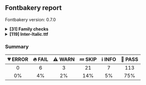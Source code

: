 ## Fontbakery report

Fontbakery version: 0.7.0

<details>
<summary><b>[31] Family checks</b></summary>
<details>
<summary>🔥 <b>FAIL:</b> Font designer field in METADATA.pb must not be 'unknown'.</summary>

* [com.google.fonts/check/metadata/unknown_designer](https://github.com/googlefonts/fontbakery/search?q=com.google.fonts/check/metadata/unknown_designer)
* 🔥 **FAIL** Font designer field is 'UNKNOWN'.

</details>
<details>
<summary>ℹ <b>INFO:</b> Do we have the latest version of FontBakery installed?</summary>

* [com.google.fonts/check/fontbakery_version](https://github.com/googlefonts/fontbakery/search?q=com.google.fonts/check/fontbakery_version)
* ℹ **INFO** fontbakery (0.7.0)  - Well designed Font QA tool, written in Python 3
  INSTALLED: 0.7.0 (latest)

* 🍞 **PASS** Font Bakery is up-to-date

</details>
<details>
<summary>🍞 <b>PASS:</b> Does DESCRIPTION file contain broken links?</summary>

* [com.google.fonts/check/description/broken_links](https://github.com/googlefonts/fontbakery/search?q=com.google.fonts/check/description/broken_links)
* 🍞 **PASS** All links in the DESCRIPTION file look good!

</details>
<details>
<summary>🍞 <b>PASS:</b> Is this a proper HTML snippet?</summary>

* [com.google.fonts/check/description/valid_html](https://github.com/googlefonts/fontbakery/search?q=com.google.fonts/check/description/valid_html)
* 🍞 **PASS** ./DESCRIPTION.en_us.html is a propper HTML file.

</details>
<details>
<summary>🍞 <b>PASS:</b> DESCRIPTION.en_us.html must have more than 200 bytes.</summary>

* [com.google.fonts/check/description/min_length](https://github.com/googlefonts/fontbakery/search?q=com.google.fonts/check/description/min_length)
* 🍞 **PASS** DESCRIPTION.en_us.html is larger than 200 bytes.

</details>
<details>
<summary>🍞 <b>PASS:</b> DESCRIPTION.en_us.html must have less than 1000 bytes.</summary>

* [com.google.fonts/check/description/max_length](https://github.com/googlefonts/fontbakery/search?q=com.google.fonts/check/description/max_length)
* 🍞 **PASS** DESCRIPTION.en_us.html is smaller than 1000 bytes.

</details>
<details>
<summary>🍞 <b>PASS:</b> Check METADATA.pb parse correctly. </summary>

* [com.google.fonts/check/metadata/parses](https://github.com/googlefonts/fontbakery/search?q=com.google.fonts/check/metadata/parses)
* 🍞 **PASS** METADATA.pb parsed successfuly.

</details>
<details>
<summary>🍞 <b>PASS:</b> Fonts have equal glyph names?</summary>

* [com.google.fonts/check/family/equal_glyph_names](https://github.com/googlefonts/fontbakery/search?q=com.google.fonts/check/family/equal_glyph_names)
* 🍞 **PASS** All font files have identical glyph names.

</details>
<details>
<summary>🍞 <b>PASS:</b> Check font has a license.</summary>

* [com.google.fonts/check/family/has_license](https://github.com/googlefonts/fontbakery/search?q=com.google.fonts/check/family/has_license)
* 🍞 **PASS** Found license at './OFL.txt'

</details>
<details>
<summary>🍞 <b>PASS:</b> METADATA.pb: check if fonts field only has unique "full_name" values.</summary>

* [com.google.fonts/check/metadata/unique_full_name_values](https://github.com/googlefonts/fontbakery/search?q=com.google.fonts/check/metadata/unique_full_name_values)
* 🍞 **PASS** METADATA.pb "fonts" field only has unique "full_name" values.

</details>
<details>
<summary>🍞 <b>PASS:</b> METADATA.pb: check if fonts field only contains unique style:weight pairs.</summary>

* [com.google.fonts/check/metadata/unique_weight_style_pairs](https://github.com/googlefonts/fontbakery/search?q=com.google.fonts/check/metadata/unique_weight_style_pairs)
* 🍞 **PASS** METADATA.pb "fonts" field only has unique style:weight pairs.

</details>
<details>
<summary>🍞 <b>PASS:</b> METADATA.pb license is "APACHE2", "UFL" or "OFL"?</summary>

* [com.google.fonts/check/metadata/license](https://github.com/googlefonts/fontbakery/search?q=com.google.fonts/check/metadata/license)
* 🍞 **PASS** Font license is declared in METADATA.pb as "OFL"

</details>
<details>
<summary>🍞 <b>PASS:</b> METADATA.pb should contain at least "menu" and "latin" subsets.</summary>

* [com.google.fonts/check/metadata/menu_and_latin](https://github.com/googlefonts/fontbakery/search?q=com.google.fonts/check/metadata/menu_and_latin)
* 🍞 **PASS** METADATA.pb contains "menu" and "latin" subsets.

</details>
<details>
<summary>🍞 <b>PASS:</b> METADATA.pb subsets should be alphabetically ordered.</summary>

* [com.google.fonts/check/metadata/subsets_order](https://github.com/googlefonts/fontbakery/search?q=com.google.fonts/check/metadata/subsets_order)
* 🍞 **PASS** METADATA.pb subsets are sorted in alphabetical order.

</details>
<details>
<summary>🍞 <b>PASS:</b> METADATA.pb: Copyright notice is the same in all fonts?</summary>

* [com.google.fonts/check/metadata/copyright](https://github.com/googlefonts/fontbakery/search?q=com.google.fonts/check/metadata/copyright)
* 🍞 **PASS** Copyright is consistent across family

</details>
<details>
<summary>🍞 <b>PASS:</b> Check that METADATA.pb family values are all the same.</summary>

* [com.google.fonts/check/metadata/familyname](https://github.com/googlefonts/fontbakery/search?q=com.google.fonts/check/metadata/familyname)
* 🍞 **PASS** METADATA.pb: Family name is the same in all metadata "fonts" items.

</details>
<details>
<summary>🍞 <b>PASS:</b> METADATA.pb: According Google Fonts standards, families should have a Regular style.</summary>

* [com.google.fonts/check/metadata/has_regular](https://github.com/googlefonts/fontbakery/search?q=com.google.fonts/check/metadata/has_regular)
* 🍞 **PASS** Family has a Regular style.

</details>
<details>
<summary>🍞 <b>PASS:</b> METADATA.pb: Regular should be 400.</summary>

* [com.google.fonts/check/metadata/regular_is_400](https://github.com/googlefonts/fontbakery/search?q=com.google.fonts/check/metadata/regular_is_400)
* 🍞 **PASS** Regular has weight = 400.

</details>
<details>
<summary>🍞 <b>PASS:</b> All tabular figures must have the same width across the RIBBI-family.</summary>

* [com.google.fonts/check/family/tnum_horizontal_metrics](https://github.com/googlefonts/fontbakery/search?q=com.google.fonts/check/family/tnum_horizontal_metrics)
* 🍞 **PASS** OK

</details>
<details>
<summary>🍞 <b>PASS:</b> Fonts have consistent Units Per Em?</summary>

* [com.adobe.fonts/check/family/consistent_upm](https://github.com/googlefonts/fontbakery/search?q=com.adobe.fonts/check/family/consistent_upm)
* 🍞 **PASS** Fonts have consistent units per em.

</details>
<details>
<summary>🍞 <b>PASS:</b> Checking all files are in the same directory.</summary>

* [com.google.fonts/check/family/single_directory](https://github.com/googlefonts/fontbakery/search?q=com.google.fonts/check/family/single_directory)
* 🍞 **PASS** All files are in the same directory.

</details>
<details>
<summary>🍞 <b>PASS:</b> Is the command `ftxvalidator` (Apple Font Tool Suite) available?</summary>

* [com.google.fonts/check/ftxvalidator_is_available](https://github.com/googlefonts/fontbakery/search?q=com.google.fonts/check/ftxvalidator_is_available)
* 🍞 **PASS** ftxvalidator is available.

</details>
<details>
<summary>🍞 <b>PASS:</b> Fonts have equal unicode encodings?</summary>

* [com.google.fonts/check/family/equal_unicode_encodings](https://github.com/googlefonts/fontbakery/search?q=com.google.fonts/check/family/equal_unicode_encodings)
* 🍞 **PASS** Fonts have equal unicode encodings.

</details>
<details>
<summary>🍞 <b>PASS:</b> Make sure all font files have the same version value.</summary>

* [com.google.fonts/check/family/equal_font_versions](https://github.com/googlefonts/fontbakery/search?q=com.google.fonts/check/family/equal_font_versions)
* 🍞 **PASS** All font files have the same version.

</details>
<details>
<summary>🍞 <b>PASS:</b> Fonts have consistent PANOSE proportion?</summary>

* [com.google.fonts/check/family/panose_proportion](https://github.com/googlefonts/fontbakery/search?q=com.google.fonts/check/family/panose_proportion)
* 🍞 **PASS** Fonts have consistent PANOSE proportion.

</details>
<details>
<summary>🍞 <b>PASS:</b> Fonts have consistent PANOSE family type?</summary>

* [com.google.fonts/check/family/panose_familytype](https://github.com/googlefonts/fontbakery/search?q=com.google.fonts/check/family/panose_familytype)
* 🍞 **PASS** Fonts have consistent PANOSE family type.

</details>
<details>
<summary>🍞 <b>PASS:</b> Check that OS/2.fsSelection bold & italic settings are unique for each NameID1</summary>

* [com.adobe.fonts/check/family/bold_italic_unique_for_nameid1](https://github.com/googlefonts/fontbakery/search?q=com.adobe.fonts/check/family/bold_italic_unique_for_nameid1)
* 🍞 **PASS** The OS/2.fsSelection bold & italic settings were unique within each compatible family group.

</details>
<details>
<summary>🍞 <b>PASS:</b> Fonts have consistent underline thickness?</summary>

* [com.google.fonts/check/family/underline_thickness](https://github.com/googlefonts/fontbakery/search?q=com.google.fonts/check/family/underline_thickness)
* 🍞 **PASS** Fonts have consistent underline thickness.

</details>
<details>
<summary>🍞 <b>PASS:</b> Verify that each group of fonts with the same nameID 1 has maximum of 4 fonts</summary>

* [com.adobe.fonts/check/family/max_4_fonts_per_family_name](https://github.com/googlefonts/fontbakery/search?q=com.adobe.fonts/check/family/max_4_fonts_per_family_name)
* 🍞 **PASS** There were no more than 4 fonts per family name.

</details>
<details>
<summary>💤 <b>SKIP:</b> Fonts have equal numbers of glyphs?</summary>

* [com.google.fonts/check/family/equal_numbers_of_glyphs](https://github.com/googlefonts/fontbakery/search?q=com.google.fonts/check/family/equal_numbers_of_glyphs)
* 💤 **SKIP** Unfulfilled Conditions: stylenames_are_canonical

</details>
<details>
<summary>⚠ <b>WARN:</b> METADATA.pb: Fontfamily is listed on Google Fonts API?</summary>

* [com.google.fonts/check/metadata/listed_on_gfonts](https://github.com/googlefonts/fontbakery/search?q=com.google.fonts/check/metadata/listed_on_gfonts)
* ⚠ **WARN** Family not found via Google Fonts API.

</details>
<br>
</details>
<details>
<summary><b>[119] Inter-Italic.ttf</b></summary>
<details>
<summary>🔥 <b>FAIL:</b> Checking file is named canonically.</summary>

* [com.google.fonts/check/canonical_filename](https://github.com/googlefonts/fontbakery/search?q=com.google.fonts/check/canonical_filename)
* 🔥 **FAIL** This is a variable font, but it is using a naming scheme typical of a static font.
* 🔥 **FAIL** Please change the font filename to use one of the following valid suffixes for variable fonts: VF, Italic-VF, Roman-VF

</details>
<details>
<summary>🔥 <b>FAIL:</b> Copyright notices match canonical pattern in METADATA.pb</summary>

* [com.google.fonts/check/metadata/valid_copyright](https://github.com/googlefonts/fontbakery/search?q=com.google.fonts/check/metadata/valid_copyright)
* 🔥 **FAIL** METADATA.pb: Copyright notices should match a pattern similar to: 'Copyright 2017 The Familyname Project Authors (git url)'
But instead we have got: 'Copyright 2017-2019 the Inter project authors (https://github.com/rsms/inter)'

</details>
<details>
<summary>🔥 <b>FAIL:</b> Copyright notices match canonical pattern in fonts</summary>

* [com.google.fonts/check/font_copyright](https://github.com/googlefonts/fontbakery/search?q=com.google.fonts/check/font_copyright)
* 🔥 **FAIL** Name Table entry: Copyright notices should match a pattern similar to: 'Copyright 2017 The Familyname Project Authors (git url)'
But instead we have got: 'Copyright 2017-2019 the Inter project authors (https://github.com/rsms/inter)'

</details>
<details>
<summary>🔥 <b>FAIL:</b> METADATA.pb: Filename is set canonically?</summary>

* [com.google.fonts/check/metadata/canonical_filename](https://github.com/googlefonts/fontbakery/search?q=com.google.fonts/check/metadata/canonical_filename)
* 🔥 **FAIL** METADATA.pb: filename field ("Inter-Italic.ttf") does not match canonical name "Inter-Italic-VF.ttf".

</details>
<details>
<summary>🔥 <b>FAIL:</b> Stricter unitsPerEm criteria for Google Fonts. </summary>

* [com.google.fonts/check/unitsperem_strict](https://github.com/googlefonts/fontbakery/search?q=com.google.fonts/check/unitsperem_strict)
* 🔥 **FAIL** Font em size (unitsPerEm) is 2816. If possible, please consider using 1000 or even 2000 (which is ideal for Variable Fonts). The acceptable values for unitsPerEm, though, are: [16, 32, 64, 128, 256, 500, 512, 1000, 1024, 2000, 2048].

</details>
<details>
<summary>⚠ <b>WARN:</b> Checking OS/2 achVendID.</summary>

* [com.google.fonts/check/vendor_id](https://github.com/googlefonts/fontbakery/search?q=com.google.fonts/check/vendor_id)
* ⚠ **WARN** OS/2 VendorID value 'RSMS' is not a known registered id. You should set it to your own 4 character code, and register that code with Microsoft at https://www.microsoft.com/typography/links/vendorlist.aspx [code: unknown]

</details>
<details>
<summary>⚠ <b>WARN:</b> Checking unitsPerEm value is reasonable.</summary>

* [com.google.fonts/check/unitsperem](https://github.com/googlefonts/fontbakery/search?q=com.google.fonts/check/unitsperem)
* ⚠ **WARN** In order to optimize performance on some legacy renderers, the value of unitsPerEm at the head table should idealy be a power of between 16 to 16384. And values of 1000 and 2000 are also common and may be just fine as well. But we got upm=2816 instead.

</details>
<details>
<summary>💤 <b>SKIP:</b> Font has ttfautohint params? </summary>

* [com.google.fonts/check/has_ttfautohint_params](https://github.com/googlefonts/fontbakery/search?q=com.google.fonts/check/has_ttfautohint_params)
* 💤 **SKIP** Font appears to our heuristic as not hinted using ttfautohint.

</details>
<details>
<summary>💤 <b>SKIP:</b> METADATA.pb font.filename and font.post_script_name fields have equivalent values?</summary>

* [com.google.fonts/check/metadata/match_filename_postscript](https://github.com/googlefonts/fontbakery/search?q=com.google.fonts/check/metadata/match_filename_postscript)
* 💤 **SKIP** Unfulfilled Conditions: not is_variable_font

</details>
<details>
<summary>💤 <b>SKIP:</b> METADATA.pb font.style "normal" matches font internals?</summary>

* [com.google.fonts/check/metadata/normal_style](https://github.com/googlefonts/fontbakery/search?q=com.google.fonts/check/metadata/normal_style)
* 💤 **SKIP** This check only applies to normal fonts.

</details>
<details>
<summary>💤 <b>SKIP:</b> Version number has increased since previous release on Google Fonts?</summary>

* [com.google.fonts/check/version_bump](https://github.com/googlefonts/fontbakery/search?q=com.google.fonts/check/version_bump)
* 💤 **SKIP** Unfulfilled Conditions: api_gfonts_ttFont

</details>
<details>
<summary>💤 <b>SKIP:</b> Glyphs are similiar to Google Fonts version?</summary>

* [com.google.fonts/check/production_glyphs_similarity](https://github.com/googlefonts/fontbakery/search?q=com.google.fonts/check/production_glyphs_similarity)
* 💤 **SKIP** Unfulfilled Conditions: api_gfonts_ttFont

</details>
<details>
<summary>💤 <b>SKIP:</b> Check if each glyph has the recommended amount of contours.</summary>

* [com.google.fonts/check/contour_count](https://github.com/googlefonts/fontbakery/search?q=com.google.fonts/check/contour_count)
* 💤 **SKIP** Unfulfilled Conditions: not is_variable_font

</details>
<details>
<summary>💤 <b>SKIP:</b> Check font has same encoded glyphs as version hosted on fonts.google.com</summary>

* [com.google.fonts/check/production_encoded_glyphs](https://github.com/googlefonts/fontbakery/search?q=com.google.fonts/check/production_encoded_glyphs)
* 💤 **SKIP** Unfulfilled Conditions: api_gfonts_ttFont

</details>
<details>
<summary>💤 <b>SKIP:</b> PPEM must be an integer on hinted fonts.</summary>

* [com.google.fonts/check/integer_ppem_if_hinted](https://github.com/googlefonts/fontbakery/search?q=com.google.fonts/check/integer_ppem_if_hinted)
* 💤 **SKIP** Unfulfilled Conditions: is_hinted

</details>
<details>
<summary>💤 <b>SKIP:</b> FontForge validation outputs error messages?</summary>

* [com.google.fonts/check/fontforge_stderr](https://github.com/googlefonts/fontbakery/search?q=com.google.fonts/check/fontforge_stderr)
* 💤 **SKIP** Unfulfilled Conditions: fontforge_check_results

</details>
<details>
<summary>💤 <b>SKIP:</b> FontForge checks.</summary>

* [com.google.fonts/check/fontforge](https://github.com/googlefonts/fontbakery/search?q=com.google.fonts/check/fontforge)
* 💤 **SKIP** Unfulfilled Conditions: fontforge_check_results

</details>
<details>
<summary>💤 <b>SKIP:</b> CFF table FontName must match name table ID 6 (PostScript name).</summary>

* [com.adobe.fonts/check/name/postscript_vs_cff](https://github.com/googlefonts/fontbakery/search?q=com.adobe.fonts/check/name/postscript_vs_cff)
* 💤 **SKIP** Unfulfilled Conditions: is_cff

</details>
<details>
<summary>💤 <b>SKIP:</b> Monospace font has hhea.advanceWidthMax equal to each glyph's advanceWidth?</summary>

* [com.google.fonts/check/monospace_max_advancewidth](https://github.com/googlefonts/fontbakery/search?q=com.google.fonts/check/monospace_max_advancewidth)
* 💤 **SKIP** Font is not monospaced.

</details>
<details>
<summary>💤 <b>SKIP:</b> Is there kerning info for non-ligated sequences?</summary>

* [com.google.fonts/check/kerning_for_non_ligated_sequences](https://github.com/googlefonts/fontbakery/search?q=com.google.fonts/check/kerning_for_non_ligated_sequences)
* 💤 **SKIP** Unfulfilled Conditions: ligatures

</details>
<details>
<summary>💤 <b>SKIP:</b> Are there caret positions declared for every ligature?</summary>

* [com.google.fonts/check/ligature_carets](https://github.com/googlefonts/fontbakery/search?q=com.google.fonts/check/ligature_carets)
* 💤 **SKIP** Unfulfilled Conditions: ligature_glyphs

</details>
<details>
<summary>💤 <b>SKIP:</b> The variable font 'wght' (Weight) axis coordinate must be 400 on the 'Regular' instance.</summary>

* [com.google.fonts/check/varfont/regular_wght_coord](https://github.com/googlefonts/fontbakery/search?q=com.google.fonts/check/varfont/regular_wght_coord)
* 💤 **SKIP** Unfulfilled Conditions: regular_wght_coord

</details>
<details>
<summary>💤 <b>SKIP:</b> The variable font 'wdth' (Width) axis coordinate must be 100 on the 'Regular' instance.</summary>

* [com.google.fonts/check/varfont/regular_wdth_coord](https://github.com/googlefonts/fontbakery/search?q=com.google.fonts/check/varfont/regular_wdth_coord)
* 💤 **SKIP** Unfulfilled Conditions: regular_wdth_coord

</details>
<details>
<summary>💤 <b>SKIP:</b> The variable font 'slnt' (Slant) axis coordinate must be zero on the 'Regular' instance.</summary>

* [com.google.fonts/check/varfont/regular_slnt_coord](https://github.com/googlefonts/fontbakery/search?q=com.google.fonts/check/varfont/regular_slnt_coord)
* 💤 **SKIP** Unfulfilled Conditions: regular_slnt_coord

</details>
<details>
<summary>💤 <b>SKIP:</b> The variable font 'ital' (Italic) axis coordinate must be zero on the 'Regular' instance.</summary>

* [com.google.fonts/check/varfont/regular_ital_coord](https://github.com/googlefonts/fontbakery/search?q=com.google.fonts/check/varfont/regular_ital_coord)
* 💤 **SKIP** Unfulfilled Conditions: regular_ital_coord

</details>
<details>
<summary>💤 <b>SKIP:</b> The variable font 'opsz' (Optical Size) axis coordinate should be between 9 and 13 on the 'Regular' instance.</summary>

* [com.google.fonts/check/varfont/regular_opsz_coord](https://github.com/googlefonts/fontbakery/search?q=com.google.fonts/check/varfont/regular_opsz_coord)
* 💤 **SKIP** Unfulfilled Conditions: regular_opsz_coord

</details>
<details>
<summary>💤 <b>SKIP:</b> The variable font 'wght' (Weight) axis coordinate must be 700 on the 'Bold' instance.</summary>

* [com.google.fonts/check/varfont/bold_wght_coord](https://github.com/googlefonts/fontbakery/search?q=com.google.fonts/check/varfont/bold_wght_coord)
* 💤 **SKIP** Unfulfilled Conditions: bold_wght_coord

</details>
<details>
<summary>ℹ <b>INFO:</b> Show hinting filesize impact.</summary>

* [com.google.fonts/check/hinting_impact](https://github.com/googlefonts/fontbakery/search?q=com.google.fonts/check/hinting_impact)
* ℹ **INFO** Hinting filesize impact:

|  | Inter-Italic.ttf |
|:--- | ---:|
| Dehinted Size | 907.0kb |
| Hinted Size | 903.7kb |
| Increase | -3352 bytes |
| Change   | -0.4 % |


</details>
<details>
<summary>ℹ <b>INFO:</b> Font has old ttfautohint applied?</summary>

* [com.google.fonts/check/old_ttfautohint](https://github.com/googlefonts/fontbakery/search?q=com.google.fonts/check/old_ttfautohint)
* ℹ **INFO** Could not detect which version of ttfautohint was used in this font. It is typically specified as a comment in the font version entries of the 'name' table. Such font version strings are currently: ['Version 3.004;git-8321f7c65']

</details>
<details>
<summary>ℹ <b>INFO:</b> EPAR table present in font?</summary>

* [com.google.fonts/check/epar](https://github.com/googlefonts/fontbakery/search?q=com.google.fonts/check/epar)
* ℹ **INFO** EPAR table not present in font. To learn more see https://github.com/googlefonts/fontbakery/issues/818

</details>
<details>
<summary>ℹ <b>INFO:</b> Is 'gasp' table set to optimize rendering?</summary>

* [com.google.fonts/check/gasp](https://github.com/googlefonts/fontbakery/search?q=com.google.fonts/check/gasp)
* ℹ **INFO** These are the ppm ranges declared on the gasp table:

PPM <= 65535:
	flag = 0x0F
	- Use gridfitting
	- Use grayscale rendering
	- Use gridfitting with ClearType symmetric smoothing
	- Use smoothing along multiple axes with ClearType®

* 🍞 **PASS** 'gasp' table is correctly set, with one gaspRange:value of 0xFFFF:0x0F.

</details>
<details>
<summary>ℹ <b>INFO:</b> Check for font-v versioning </summary>

* [com.google.fonts/check/fontv](https://github.com/googlefonts/fontbakery/search?q=com.google.fonts/check/fontv)
* ℹ **INFO** Version string is: "Version 3.004;git-8321f7c65"
The version string must ideally include a git commit hash and either a 'dev' or a 'release' suffix such as in the example below:
"Version 1.3; git-0d08353-release"

</details>
<details>
<summary>ℹ <b>INFO:</b> Font contains all required tables?</summary>

* [com.google.fonts/check/required_tables](https://github.com/googlefonts/fontbakery/search?q=com.google.fonts/check/required_tables)
* ℹ **INFO** This font contains the following optional tables [DSIG, GPOS, loca, gasp, GSUB, prep]
* 🍞 **PASS** Font contains all required tables.

</details>
<details>
<summary>🍞 <b>PASS:</b> Checking OS/2 fsType.</summary>

* [com.google.fonts/check/fstype](https://github.com/googlefonts/fontbakery/search?q=com.google.fonts/check/fstype)
* 🍞 **PASS** OS/2 fsType is properly set to zero.

</details>
<details>
<summary>🍞 <b>PASS:</b> Substitute copyright, registered and trademark symbols in name table entries.</summary>

* [com.google.fonts/check/name/unwanted_chars](https://github.com/googlefonts/fontbakery/search?q=com.google.fonts/check/name/unwanted_chars)
* 🍞 **PASS** No need to substitute copyright, registered and trademark symbols in name table entries of this font.

</details>
<details>
<summary>🍞 <b>PASS:</b> Checking OS/2 usWeightClass.</summary>

* [com.google.fonts/check/usweightclass](https://github.com/googlefonts/fontbakery/search?q=com.google.fonts/check/usweightclass)
* 🍞 **PASS** OS/2 usWeightClass value looks good!

</details>
<details>
<summary>🍞 <b>PASS:</b> Check copyright namerecords match license file.</summary>

* [com.google.fonts/check/name/license](https://github.com/googlefonts/fontbakery/search?q=com.google.fonts/check/name/license)
* 🍞 **PASS** Licensing entry on name table is correctly set.

</details>
<details>
<summary>🍞 <b>PASS:</b> "License URL matches License text on name table?</summary>

* [com.google.fonts/check/name/license_url](https://github.com/googlefonts/fontbakery/search?q=com.google.fonts/check/name/license_url)
* 🍞 **PASS** Font has a valid license URL in NAME table.

</details>
<details>
<summary>🍞 <b>PASS:</b> Description strings in the name table must not exceed 200 characters.</summary>

* [com.google.fonts/check/name/description_max_length](https://github.com/googlefonts/fontbakery/search?q=com.google.fonts/check/name/description_max_length)
* 🍞 **PASS** All description name records have reasonably small lengths.

</details>
<details>
<summary>🍞 <b>PASS:</b> Version format is correct in 'name' table?</summary>

* [com.google.fonts/check/name/version_format](https://github.com/googlefonts/fontbakery/search?q=com.google.fonts/check/name/version_format)
* 🍞 **PASS** Version format in NAME table entries is correct.

</details>
<details>
<summary>🍞 <b>PASS:</b> Make sure family name does not begin with a digit.</summary>

* [com.google.fonts/check/name/familyname_first_char](https://github.com/googlefonts/fontbakery/search?q=com.google.fonts/check/name/familyname_first_char)
* 🍞 **PASS** Font family name first character is not a digit.

</details>
<details>
<summary>🍞 <b>PASS:</b> Font has all expected currency sign characters?</summary>

* [com.google.fonts/check/currency_chars](https://github.com/googlefonts/fontbakery/search?q=com.google.fonts/check/currency_chars)
* 🍞 **PASS** Font has all expected currency sign characters.

</details>
<details>
<summary>🍞 <b>PASS:</b> Are there non-ASCII characters in ASCII-only NAME table entries?</summary>

* [com.google.fonts/check/name/ascii_only_entries](https://github.com/googlefonts/fontbakery/search?q=com.google.fonts/check/name/ascii_only_entries)
* 🍞 **PASS** None of the ASCII-only NAME table entries contain non-ASCII characteres.

</details>
<details>
<summary>🍞 <b>PASS:</b> Checks METADATA.pb font.name field matches family name declared on the name table.</summary>

* [com.google.fonts/check/metadata/nameid/family_name](https://github.com/googlefonts/fontbakery/search?q=com.google.fonts/check/metadata/nameid/family_name)
* 🍞 **PASS** Family name "Inter" is identical in METADATA.pb and on the TTF file.

</details>
<details>
<summary>🍞 <b>PASS:</b> Checks METADATA.pb font.post_script_name matches postscript name declared on the name table.</summary>

* [com.google.fonts/check/metadata/nameid/post_script_name](https://github.com/googlefonts/fontbakery/search?q=com.google.fonts/check/metadata/nameid/post_script_name)
* 🍞 **PASS** Postscript name "Inter-Italic" is identical in METADATA.pb and on the TTF file.

</details>
<details>
<summary>🍞 <b>PASS:</b> METADATA.pb font.full_name value matches fullname declared on the name table?</summary>

* [com.google.fonts/check/metadata/nameid/full_name](https://github.com/googlefonts/fontbakery/search?q=com.google.fonts/check/metadata/nameid/full_name)
* 🍞 **PASS** Font fullname "Inter Italic" is identical in METADATA.pb and on the TTF file.

</details>
<details>
<summary>🍞 <b>PASS:</b> METADATA.pb font.name value should be same as the family name declared on the name table.</summary>

* [com.google.fonts/check/metadata/nameid/font_name](https://github.com/googlefonts/fontbakery/search?q=com.google.fonts/check/metadata/nameid/font_name)
* 🍞 **PASS** OK: Family name "Inter" is identical in METADATA.pb and on the TTF file.

</details>
<details>
<summary>🍞 <b>PASS:</b> METADATA.pb font.full_name and font.post_script_name fields have equivalent values ?</summary>

* [com.google.fonts/check/metadata/match_fullname_postscript](https://github.com/googlefonts/fontbakery/search?q=com.google.fonts/check/metadata/match_fullname_postscript)
* 🍞 **PASS** METADATA.pb font fields "full_name" and "post_script_name" have equivalent values.

</details>
<details>
<summary>🍞 <b>PASS:</b> METADATA.pb font.name field contains font name in right format?</summary>

* [com.google.fonts/check/metadata/valid_name_values](https://github.com/googlefonts/fontbakery/search?q=com.google.fonts/check/metadata/valid_name_values)
* 🍞 **PASS** METADATA.pb font.name field contains font name in right format.

</details>
<details>
<summary>🍞 <b>PASS:</b> METADATA.pb font.full_name field contains font name in right format?</summary>

* [com.google.fonts/check/metadata/valid_full_name_values](https://github.com/googlefonts/fontbakery/search?q=com.google.fonts/check/metadata/valid_full_name_values)
* 🍞 **PASS** METADATA.pb font.full_name field contains font name in right format. ('Inter' in 'Inter Italic')

</details>
<details>
<summary>🍞 <b>PASS:</b> METADATA.pb font.filename field contains font name in right format?</summary>

* [com.google.fonts/check/metadata/valid_filename_values](https://github.com/googlefonts/fontbakery/search?q=com.google.fonts/check/metadata/valid_filename_values)
* 🍞 **PASS** METADATA.pb filename field contains font name in right format.

</details>
<details>
<summary>🍞 <b>PASS:</b> METADATA.pb font.post_script_name field contains font name in right format?</summary>

* [com.google.fonts/check/metadata/valid_post_script_name_values](https://github.com/googlefonts/fontbakery/search?q=com.google.fonts/check/metadata/valid_post_script_name_values)
* 🍞 **PASS** METADATA.pb postScriptName field contains font name in right format.

</details>
<details>
<summary>🍞 <b>PASS:</b> Copyright notice on METADATA.pb should not contain 'Reserved Font Name'.</summary>

* [com.google.fonts/check/metadata/reserved_font_name](https://github.com/googlefonts/fontbakery/search?q=com.google.fonts/check/metadata/reserved_font_name)
* 🍞 **PASS** METADATA.pb copyright field does not contain "Reserved Font Name".

</details>
<details>
<summary>🍞 <b>PASS:</b> METADATA.pb: Copyright notice shouldn't exceed 500 chars.</summary>

* [com.google.fonts/check/metadata/copyright_max_length](https://github.com/googlefonts/fontbakery/search?q=com.google.fonts/check/metadata/copyright_max_length)
* 🍞 **PASS** Copyright notice string is shorter than 500 chars.

</details>
<details>
<summary>🍞 <b>PASS:</b> METADATA.pb font.style "italic" matches font internals?</summary>

* [com.google.fonts/check/metadata/italic_style](https://github.com/googlefonts/fontbakery/search?q=com.google.fonts/check/metadata/italic_style)
* 🍞 **PASS** OK: METADATA.pb font.style "italic" matches font internals.

</details>
<details>
<summary>🍞 <b>PASS:</b> METADATA.pb font.name and font.full_name fields match the values declared on the name table?</summary>

* [com.google.fonts/check/metadata/nameid/family_and_full_names](https://github.com/googlefonts/fontbakery/search?q=com.google.fonts/check/metadata/nameid/family_and_full_names)
* 🍞 **PASS** METADATA.pb familyname and fullName fields match corresponding name table entries.

</details>
<details>
<summary>🍞 <b>PASS:</b> METADATA.pb: Check if fontname is not camel cased.</summary>

* [com.google.fonts/check/metadata/fontname_not_camel_cased](https://github.com/googlefonts/fontbakery/search?q=com.google.fonts/check/metadata/fontname_not_camel_cased)
* 🍞 **PASS** Font name is not camel-cased.

</details>
<details>
<summary>🍞 <b>PASS:</b> METADATA.pb: Check font name is the same as family name.</summary>

* [com.google.fonts/check/metadata/match_name_familyname](https://github.com/googlefonts/fontbakery/search?q=com.google.fonts/check/metadata/match_name_familyname)
* 🍞 **PASS** Font name is the same as family name.

</details>
<details>
<summary>🍞 <b>PASS:</b> METADATA.pb: Check that font weight has a canonical value.</summary>

* [com.google.fonts/check/metadata/canonical_weight_value](https://github.com/googlefonts/fontbakery/search?q=com.google.fonts/check/metadata/canonical_weight_value)
* 🍞 **PASS** Font weight has a canonical value.

</details>
<details>
<summary>🍞 <b>PASS:</b> Checking OS/2 usWeightClass matches weight specified at METADATA.pb.</summary>

* [com.google.fonts/check/metadata/os2_weightclass](https://github.com/googlefonts/fontbakery/search?q=com.google.fonts/check/metadata/os2_weightclass)
* 🍞 **PASS** OS/2 usWeightClass matches weight specified at METADATA.pb

</details>
<details>
<summary>🍞 <b>PASS:</b> METADATA.pb weight matches postScriptName.</summary>

* [com.google.fonts/check/metadata/match_weight_postscript](https://github.com/googlefonts/fontbakery/search?q=com.google.fonts/check/metadata/match_weight_postscript)
* 🍞 **PASS** Weight value matches postScriptName.

</details>
<details>
<summary>🍞 <b>PASS:</b> METADATA.pb: Font styles are named canonically?</summary>

* [com.google.fonts/check/metatada/canonical_style_names](https://github.com/googlefonts/fontbakery/search?q=com.google.fonts/check/metatada/canonical_style_names)
* 🍞 **PASS** Font styles are named canonically.

</details>
<details>
<summary>🍞 <b>PASS:</b> Checking OS/2 fsSelection value.</summary>

* [com.google.fonts/check/fsselection](https://github.com/googlefonts/fontbakery/search?q=com.google.fonts/check/fsselection)
* 🍞 **PASS** OS/2 fsSelection REGULAR bit is properly set.
* 🍞 **PASS** OS/2 fsSelection ITALIC bit is properly set.
* 🍞 **PASS** OS/2 fsSelection BOLD bit is properly set.

</details>
<details>
<summary>🍞 <b>PASS:</b> Checking post.italicAngle value.</summary>

* [com.google.fonts/check/italic_angle](https://github.com/googlefonts/fontbakery/search?q=com.google.fonts/check/italic_angle)
* 🍞 **PASS** Value of post.italicAngle is -9.4 with style='Italic'.

</details>
<details>
<summary>🍞 <b>PASS:</b> Checking head.macStyle value.</summary>

* [com.google.fonts/check/mac_style](https://github.com/googlefonts/fontbakery/search?q=com.google.fonts/check/mac_style)
* 🍞 **PASS** head macStyle ITALIC bit is properly set.
* 🍞 **PASS** head macStyle BOLD bit is properly set.

</details>
<details>
<summary>🍞 <b>PASS:</b> Copyright field for this font on METADATA.pb matches all copyright notice entries on the name table ?</summary>

* [com.google.fonts/check/metadata/nameid/copyright](https://github.com/googlefonts/fontbakery/search?q=com.google.fonts/check/metadata/nameid/copyright)
* 🍞 **PASS** Copyright field for this font on METADATA.pb matches copyright notice entries on the name table.

</details>
<details>
<summary>🍞 <b>PASS:</b> Font has all mandatory 'name' table entries ?</summary>

* [com.google.fonts/check/name/mandatory_entries](https://github.com/googlefonts/fontbakery/search?q=com.google.fonts/check/name/mandatory_entries)
* 🍞 **PASS** Font contains values for all mandatory name table entries.

</details>
<details>
<summary>🍞 <b>PASS:</b> Check name table: FONT_FAMILY_NAME entries. </summary>

* [com.google.fonts/check/name/familyname](https://github.com/googlefonts/fontbakery/search?q=com.google.fonts/check/name/familyname)
* 🍞 **PASS** FONT_FAMILY_NAME entries are all good.

</details>
<details>
<summary>🍞 <b>PASS:</b> Check name table: FONT_SUBFAMILY_NAME entries. </summary>

* [com.google.fonts/check/name/subfamilyname](https://github.com/googlefonts/fontbakery/search?q=com.google.fonts/check/name/subfamilyname)
* 🍞 **PASS** FONT_SUBFAMILY_NAME entries are all good.

</details>
<details>
<summary>🍞 <b>PASS:</b> Check name table: FULL_FONT_NAME entries. </summary>

* [com.google.fonts/check/name/fullfontname](https://github.com/googlefonts/fontbakery/search?q=com.google.fonts/check/name/fullfontname)
* 🍞 **PASS** FULL_FONT_NAME entries are all good.

</details>
<details>
<summary>🍞 <b>PASS:</b> Check name table: POSTSCRIPT_NAME entries. </summary>

* [com.google.fonts/check/name/postscriptname](https://github.com/googlefonts/fontbakery/search?q=com.google.fonts/check/name/postscriptname)
* 🍞 **PASS** POSTCRIPT_NAME entries are all good.

</details>
<details>
<summary>🍞 <b>PASS:</b> Check name table: TYPOGRAPHIC_FAMILY_NAME entries. </summary>

* [com.google.fonts/check/name/typographicfamilyname](https://github.com/googlefonts/fontbakery/search?q=com.google.fonts/check/name/typographicfamilyname)
* 🍞 **PASS** TYPOGRAPHIC_FAMILY_NAME entries are all good.

</details>
<details>
<summary>🍞 <b>PASS:</b> Check name table: TYPOGRAPHIC_SUBFAMILY_NAME entries. </summary>

* [com.google.fonts/check/name/typographicsubfamilyname](https://github.com/googlefonts/fontbakery/search?q=com.google.fonts/check/name/typographicsubfamilyname)
* 🍞 **PASS** TYPOGRAPHIC_SUBFAMILY_NAME entries are all good.

</details>
<details>
<summary>🍞 <b>PASS:</b> Length of copyright notice must not exceed 500 characters. </summary>

* [com.google.fonts/check/name/copyright_length](https://github.com/googlefonts/fontbakery/search?q=com.google.fonts/check/name/copyright_length)
* 🍞 **PASS** All copyright notice name entries on the 'name' table are shorter than 500 characters.

</details>
<details>
<summary>🍞 <b>PASS:</b> Familyname must be unique according to namecheck.fontdata.com </summary>

* [com.google.fonts/check/fontdata_namecheck](https://github.com/googlefonts/fontbakery/search?q=com.google.fonts/check/fontdata_namecheck)
* 🍞 **PASS** Font familyname seems to be unique.

</details>
<details>
<summary>🍞 <b>PASS:</b> Check a static ttf can be generated from a variable font. </summary>

* [com.google.fonts/check/varfont/generate_static](https://github.com/googlefonts/fontbakery/search?q=com.google.fonts/check/varfont/generate_static)
* 🍞 **PASS** fontTools.varLib.mutator generated a static font instance

</details>
<details>
<summary>🍞 <b>PASS:</b> Check that variable fonts have an HVAR table. </summary>

* [com.google.fonts/check/varfont/has_HVAR](https://github.com/googlefonts/fontbakery/search?q=com.google.fonts/check/varfont/has_HVAR)
* 🍞 **PASS** This variable font contains an HVAR table.

</details>
<details>
<summary>🍞 <b>PASS:</b> Checking OS/2 usWinAscent & usWinDescent.</summary>

* [com.google.fonts/check/family/win_ascent_and_descent](https://github.com/googlefonts/fontbakery/search?q=com.google.fonts/check/family/win_ascent_and_descent)
* 🍞 **PASS** OS/2 usWinAscent & usWinDescent values look good!

</details>
<details>
<summary>🍞 <b>PASS:</b> Checking OS/2 Metrics match hhea Metrics.</summary>

* [com.google.fonts/check/os2_metrics_match_hhea](https://github.com/googlefonts/fontbakery/search?q=com.google.fonts/check/os2_metrics_match_hhea)
* 🍞 **PASS** OS/2.sTypoAscender/Descender values match hhea.ascent/descent.

</details>
<details>
<summary>🍞 <b>PASS:</b> Font enables smart dropout control in "prep" table instructions?</summary>

* [com.google.fonts/check/smart_dropout](https://github.com/googlefonts/fontbakery/search?q=com.google.fonts/check/smart_dropout)
* 🍞 **PASS** 'prep' table contains instructions enabling smart dropout control.

</details>
<details>
<summary>🍞 <b>PASS:</b> There must not be VTT Talk sources in the font.</summary>

* [com.google.fonts/check/vttclean](https://github.com/googlefonts/fontbakery/search?q=com.google.fonts/check/vttclean)
* 🍞 **PASS** There are no tables with VTT Talk sources embedded in the font.

</details>
<details>
<summary>🍞 <b>PASS:</b> Are there unwanted Apple tables?</summary>

* [com.google.fonts/check/aat](https://github.com/googlefonts/fontbakery/search?q=com.google.fonts/check/aat)
* 🍞 **PASS** There are no unwanted AAT tables.

</details>
<details>
<summary>🍞 <b>PASS:</b> All name entries referenced by fvar instances exist on the name table?</summary>

* [com.google.fonts/check/fvar_name_entries](https://github.com/googlefonts/fontbakery/search?q=com.google.fonts/check/fvar_name_entries)
* 🍞 **PASS** OK

</details>
<details>
<summary>🍞 <b>PASS:</b> A variable font must have named instances.</summary>

* [com.google.fonts/check/varfont_has_instances](https://github.com/googlefonts/fontbakery/search?q=com.google.fonts/check/varfont_has_instances)
* 🍞 **PASS** OK

</details>
<details>
<summary>🍞 <b>PASS:</b> Variable font weight coordinates must be multiples of 100.</summary>

* [com.google.fonts/check/varfont_weight_instances](https://github.com/googlefonts/fontbakery/search?q=com.google.fonts/check/varfont_weight_instances)
* 🍞 **PASS** OK

</details>
<details>
<summary>🍞 <b>PASS:</b> Checking with ftxvalidator.</summary>

* [com.google.fonts/check/ftxvalidator](https://github.com/googlefonts/fontbakery/search?q=com.google.fonts/check/ftxvalidator)
* 🍞 **PASS** ftxvalidator passed this file

</details>
<details>
<summary>🍞 <b>PASS:</b> Checking with ots-sanitize.</summary>

* [com.google.fonts/check/ots](https://github.com/googlefonts/fontbakery/search?q=com.google.fonts/check/ots)
* 🍞 **PASS** ots-sanitize passed this file

</details>
<details>
<summary>🍞 <b>PASS:</b> Font contains .notdef as first glyph?</summary>

* [com.google.fonts/check/mandatory_glyphs](https://github.com/googlefonts/fontbakery/search?q=com.google.fonts/check/mandatory_glyphs)
* 🍞 **PASS** Font contains the .notdef glyph as the first glyph, it does not have a Unicode value assigned and contains a drawing.

</details>
<details>
<summary>🍞 <b>PASS:</b> Font contains glyphs for whitespace characters?</summary>

* [com.google.fonts/check/whitespace_glyphs](https://github.com/googlefonts/fontbakery/search?q=com.google.fonts/check/whitespace_glyphs)
* 🍞 **PASS** Font contains glyphs for whitespace characters.

</details>
<details>
<summary>🍞 <b>PASS:</b> Font has **proper** whitespace glyph names?</summary>

* [com.google.fonts/check/whitespace_glyphnames](https://github.com/googlefonts/fontbakery/search?q=com.google.fonts/check/whitespace_glyphnames)
* 🍞 **PASS** Font has **proper** whitespace glyph names.

</details>
<details>
<summary>🍞 <b>PASS:</b> Whitespace glyphs have ink?</summary>

* [com.google.fonts/check/whitespace_ink](https://github.com/googlefonts/fontbakery/search?q=com.google.fonts/check/whitespace_ink)
* 🍞 **PASS** There is no whitespace glyph with ink.

</details>
<details>
<summary>🍞 <b>PASS:</b> Are there unwanted tables?</summary>

* [com.google.fonts/check/unwanted_tables](https://github.com/googlefonts/fontbakery/search?q=com.google.fonts/check/unwanted_tables)
* 🍞 **PASS** There are no unwanted tables.

</details>
<details>
<summary>🍞 <b>PASS:</b> Glyph names are all valid?</summary>

* [com.google.fonts/check/valid_glyphnames](https://github.com/googlefonts/fontbakery/search?q=com.google.fonts/check/valid_glyphnames)
* 🍞 **PASS** Glyph names are all valid.

</details>
<details>
<summary>🍞 <b>PASS:</b> Font contains unique glyph names?</summary>

* [com.google.fonts/check/unique_glyphnames](https://github.com/googlefonts/fontbakery/search?q=com.google.fonts/check/unique_glyphnames)
* 🍞 **PASS** Font contains unique glyph names.

</details>
<details>
<summary>🍞 <b>PASS:</b> Checking with fontTools.ttx</summary>

* [com.google.fonts/check/ttx-roundtrip](https://github.com/googlefonts/fontbakery/search?q=com.google.fonts/check/ttx-roundtrip)
* 🍞 **PASS** Hey! It all looks good!

</details>
<details>
<summary>🍞 <b>PASS:</b> Check all glyphs have codepoints assigned.</summary>

* [com.google.fonts/check/all_glyphs_have_codepoints](https://github.com/googlefonts/fontbakery/search?q=com.google.fonts/check/all_glyphs_have_codepoints)
* 🍞 **PASS** All glyphs have a codepoint value assigned.

</details>
<details>
<summary>🍞 <b>PASS:</b> Checking font version fields (head and name table).</summary>

* [com.google.fonts/check/font_version](https://github.com/googlefonts/fontbakery/search?q=com.google.fonts/check/font_version)
* 🍞 **PASS** All font version fields match.

</details>
<details>
<summary>🍞 <b>PASS:</b> Check if OS/2 xAvgCharWidth is correct.</summary>

* [com.google.fonts/check/xavgcharwidth](https://github.com/googlefonts/fontbakery/search?q=com.google.fonts/check/xavgcharwidth)
* 🍞 **PASS** OS/2 xAvgCharWidth value is correct.

</details>
<details>
<summary>🍞 <b>PASS:</b> Check if OS/2 fsSelection matches head macStyle bold and italic bits.</summary>

* [com.adobe.fonts/check/fsselection_matches_macstyle](https://github.com/googlefonts/fontbakery/search?q=com.adobe.fonts/check/fsselection_matches_macstyle)
* 🍞 **PASS** The OS/2.fsSelection and head.macStyle bold and italic settings match.

</details>
<details>
<summary>🍞 <b>PASS:</b> Font has correct post table version (2 for TTF, 3 for OTF)?</summary>

* [com.google.fonts/check/post_table_version](https://github.com/googlefonts/fontbakery/search?q=com.google.fonts/check/post_table_version)
* 🍞 **PASS** Font has post table version 2.

</details>
<details>
<summary>🍞 <b>PASS:</b> Check name table for empty records.</summary>

* [com.adobe.fonts/check/name/empty_records](https://github.com/googlefonts/fontbakery/search?q=com.adobe.fonts/check/name/empty_records)
* 🍞 **PASS** No empty name table records found.

</details>
<details>
<summary>🍞 <b>PASS:</b> Description strings in the name table must not contain copyright info.</summary>

* [com.google.fonts/check/name/no_copyright_on_description](https://github.com/googlefonts/fontbakery/search?q=com.google.fonts/check/name/no_copyright_on_description)
* 🍞 **PASS** Description strings in the name table do not contain any copyright string.

</details>
<details>
<summary>🍞 <b>PASS:</b> Checking correctness of monospaced metadata.</summary>

* [com.google.fonts/check/monospace](https://github.com/googlefonts/fontbakery/search?q=com.google.fonts/check/monospace)
* 🍞 **PASS** Font is not monospaced and all related metadata look good. [code: good]

</details>
<details>
<summary>🍞 <b>PASS:</b> Name table entries should not contain line-breaks.</summary>

* [com.google.fonts/check/name/line_breaks](https://github.com/googlefonts/fontbakery/search?q=com.google.fonts/check/name/line_breaks)
* 🍞 **PASS** Name table entries are all single-line (no line-breaks found).

</details>
<details>
<summary>🍞 <b>PASS:</b> Does full font name begin with the font family name?</summary>

* [com.google.fonts/check/name/match_familyname_fullfont](https://github.com/googlefonts/fontbakery/search?q=com.google.fonts/check/name/match_familyname_fullfont)
* 🍞 **PASS** Full font name begins with the font family name.

</details>
<details>
<summary>🍞 <b>PASS:</b> Font follows the family naming recommendations?</summary>

* [com.google.fonts/check/family_naming_recommendations](https://github.com/googlefonts/fontbakery/search?q=com.google.fonts/check/family_naming_recommendations)
* 🍞 **PASS** Font follows the family naming recommendations.

</details>
<details>
<summary>🍞 <b>PASS:</b> Name table strings must not contain the string 'Reserved Font Name'.</summary>

* [com.google.fonts/check/name/rfn](https://github.com/googlefonts/fontbakery/search?q=com.google.fonts/check/name/rfn)
* 🍞 **PASS** None of the name table strings contain "Reserved Font Name".

</details>
<details>
<summary>🍞 <b>PASS:</b> Combined length of family and style must not exceed 20 characters.</summary>

* [com.google.fonts/check/name/family_and_style_max_length](https://github.com/googlefonts/fontbakery/search?q=com.google.fonts/check/name/family_and_style_max_length)
* 🍞 **PASS** All name entries are good.

</details>
<details>
<summary>🍞 <b>PASS:</b> Name table ID 6 (PostScript name) must be consistent across platforms.</summary>

* [com.adobe.fonts/check/name/postscript_name_consistency](https://github.com/googlefonts/fontbakery/search?q=com.adobe.fonts/check/name/postscript_name_consistency)
* 🍞 **PASS** Entries in the 'name' table for ID 6 (PostScript name) are consistent.

</details>
<details>
<summary>🍞 <b>PASS:</b> Checking Vertical Metric Linegaps.</summary>

* [com.google.fonts/check/linegaps](https://github.com/googlefonts/fontbakery/search?q=com.google.fonts/check/linegaps)
* 🍞 **PASS** OS/2 sTypoLineGap and hhea lineGap are both 0.

</details>
<details>
<summary>🍞 <b>PASS:</b> MaxAdvanceWidth is consistent with values in the Hmtx and Hhea tables?</summary>

* [com.google.fonts/check/maxadvancewidth](https://github.com/googlefonts/fontbakery/search?q=com.google.fonts/check/maxadvancewidth)
* 🍞 **PASS** MaxAdvanceWidth is consistent with values in the Hmtx and Hhea tables.

</details>
<details>
<summary>🍞 <b>PASS:</b> Does the font have a DSIG table?</summary>

* [com.google.fonts/check/dsig](https://github.com/googlefonts/fontbakery/search?q=com.google.fonts/check/dsig)
* 🍞 **PASS** Digital Signature (DSIG) exists.

</details>
<details>
<summary>🍞 <b>PASS:</b> Whitespace and non-breaking space have the same width?</summary>

* [com.google.fonts/check/whitespace_widths](https://github.com/googlefonts/fontbakery/search?q=com.google.fonts/check/whitespace_widths)
* 🍞 **PASS** Whitespace and non-breaking space have the same width.

</details>
<details>
<summary>🍞 <b>PASS:</b> Does GPOS table have kerning information?</summary>

* [com.google.fonts/check/gpos_kerning_info](https://github.com/googlefonts/fontbakery/search?q=com.google.fonts/check/gpos_kerning_info)
* 🍞 **PASS** GPOS table has got kerning information.

</details>
<details>
<summary>🍞 <b>PASS:</b> Is there a "kern" table declared in the font?</summary>

* [com.google.fonts/check/kern_table](https://github.com/googlefonts/fontbakery/search?q=com.google.fonts/check/kern_table)
* 🍞 **PASS** Font does not declare an optional "kern" table.

</details>
<details>
<summary>🍞 <b>PASS:</b> Is there any unused data at the end of the glyf table?</summary>

* [com.google.fonts/check/glyf_unused_data](https://github.com/googlefonts/fontbakery/search?q=com.google.fonts/check/glyf_unused_data)
* 🍞 **PASS** There is no unused data at the end of the glyf table.

</details>
<details>
<summary>🍞 <b>PASS:</b> Check for points out of bounds.</summary>

* [com.google.fonts/check/points_out_of_bounds](https://github.com/googlefonts/fontbakery/search?q=com.google.fonts/check/points_out_of_bounds)
* 🍞 **PASS** All glyph paths have coordinates within bounds!

</details>
<details>
<summary>🍞 <b>PASS:</b> The variable font 'wght' (Weight) axis coordinate must be within spec range of 1 to 1000 on all instances.</summary>

* [com.google.fonts/check/wght_valid_range](https://github.com/googlefonts/fontbakery/search?q=com.google.fonts/check/wght_valid_range)
* 🍞 **PASS** OK

</details>
<details>
<summary>🍞 <b>PASS:</b> Does the number of glyphs in the loca table match the maxp table?</summary>

* [com.google.fonts/check/loca/maxp_num_glyphs](https://github.com/googlefonts/fontbakery/search?q=com.google.fonts/check/loca/maxp_num_glyphs)
* 🍞 **PASS** 'loca' table matches numGlyphs in 'maxp' table.

</details>
<br>
</details>

### Summary

| 💔 ERROR | 🔥 FAIL | ⚠ WARN | 💤 SKIP | ℹ INFO | 🍞 PASS |
|:-----:|:----:|:----:|:----:|:----:|:----:|
| 0 | 6 | 3 | 21 | 7 | 113 |
| 0% | 4% | 2% | 14% | 5% | 75% |

